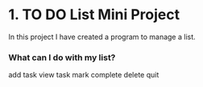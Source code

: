 
# 1. TO DO List Mini Project

In this project I have created a program to manage a list. 

### What can I do with my list?

add task
view task
mark complete
delete
quit

